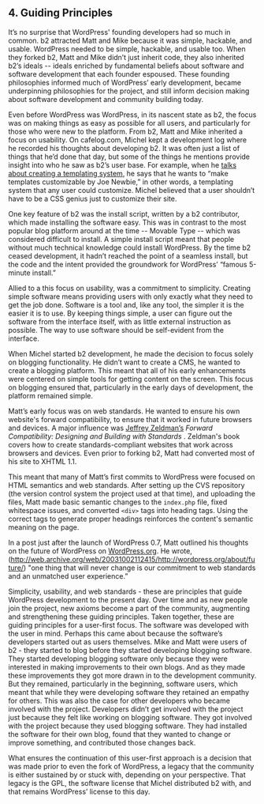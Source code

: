 ## 4. Guiding Principles

It’s no surprise that WordPress' founding developers had so much in common. b2 attracted Matt and Mike because it was simple, hackable, and usable. WordPress needed to be simple, hackable, and usable too. When they forked b2, Matt and Mike didn’t just inherit code, they also inherited b2’s ideals -- ideals enriched by fundamental beliefs about software and software development that each founder espoused. These founding philosophies informed much of WordPress’ early development, became underpinning philosophies for the project, and still inform decision making about software development and community building today.

Even before WordPress was WordPress, in its nascent state as b2, the focus was on making things as easy as possible for all users, and particularly for those who were new to the platform. From b2, Matt and Mike inherited a focus on usability. On cafelog.com, Michel kept a development log where he recorded his thoughts about developing b2. It was often just a list of things that he’d done that day, but some of the things he mentions provide insight into who he saw as b2’s user base. For example, when he [talks about creating a templating system](http://cafelog.com/?p=30&tb=1), he says that he wants to “make templates customizable by Joe Newbie,” in other words, a templating system that any user could customize. Michel believed that a user shouldn’t have to be a CSS genius just to customize their site. 

One key feature of b2 was the install script, written by a b2 contributor, which made installing the software easy. This was in contrast to the most popular blog platform around at the time -- Movable Type -- which was considered difficult to install. A simple install script meant that people without much technical knowledge could install WordPress. By the time b2 ceased development, it hadn’t reached the point of a seamless install, but the code and the intent provided the groundwork for WordPress’ “famous 5-minute install.”

Allied to a this focus on usability, was a commitment to simplicity. Creating simple software means providing users with only exactly what they need to get the job done. Software is a tool and, like any tool, the simpler it is the easier it is to use. By keeping things simple, a user can figure out the software from the interface itself, with as little external instruction as possible. The way to use software should be self-evident from the interface.

When Michel started b2 development, he made the decision to focus solely on blogging functionality. He didn’t want to create a CMS, he wanted to create a blogging platform. This meant that all of his early enhancements were centered on simple tools for getting content on the screen. This focus on blogging ensured that, particularly in the early days of development, the platform remained simple.  

Matt’s early focus was on web standards. He wanted to ensure his own website's forward compatibility, to ensure that it worked in future browsers and devices. A major influence was [Jeffrey Zeldman’s](http://www.digital-web.com/articles/999_of_websites_are_obsolete/) _Forward Compatibility: Designing and Building with Standards_ . Zeldman's book covers how to create standards-compliant websites that work across browsers and devices. Even prior to forking b2, Matt had converted most of his site to XHTML 1.1. 

This meant that many of Matt’s first commits to WordPress were focused on HTML semantics and web standards. After setting up the CVS repository (the version control system the project used at that time), and uploading the files, Matt made basic semantic changes to the `index.php` file, fixed whitespace issues, and converted `<div>` tags into heading tags. Using the correct tags to generate proper headings reinforces the content's semantic meaning on the page. 

In a post just after the launch of WordPress 0.7, Matt outlined his thoughts on the future of WordPress on [WordPress.org](http://WordPress.org). He wrote, (http://web.archive.org/web/20031002112415/http://wordpress.org/about/future/) "one thing that will never change is our commitment to web standards and an unmatched user experience.” 


Simplicity, usability, and web standards - these are principles that guide WordPress development to the present day. Over time and as new people join the project, new axioms become a part of the community, augmenting and strengthening these guiding principles. Taken together, these are guiding principles for a user-first focus. The software was developed with the user in mind. Perhaps this came about because the software’s developers started out as users themselves. Mike and Matt were users of b2 - they started to blog before they started developing blogging software. They started developing blogging software only because they were interested in making improvements to their own blogs. And as they made these improvements they got more drawn in to the development community. But they remained, particularly in the beginning, software users, which meant that while they were developing software they retained an empathy for others. This was also the case for other developers who became involved with the project. Developers didn’t get involved with the project just because they felt like working on blogging software. They got involved with the project because they used blogging software. They had installed the software for their own blog, found that they wanted to change or improve something, and contributed those changes back. 

What ensures the continuation of this user-first approach is a decision that was made prior to even the fork of WordPress, a legacy that the community is either sustained by or stuck with, depending on your perspective. That legacy is the GPL, the software license that Michel distributed b2 with, and that remains WordPress’ license to this day.
